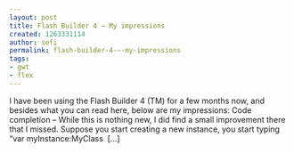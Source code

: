 ```yaml
---
layout: post
title: Flash Builder 4 – My impressions
created: 1263331114
author: sefi
permalink: flash-builder-4-–-my-impressions
tags:
- gwt
- flex
---
```

I have been using the Flash Builder 4 (TM) for a few months now, and besides what you can read here, below are my impressions: Code completion – While this is nothing new, I did find a small improvement there that I missed. Suppose you start creating a new instance, you start typing “var myInstance:MyClass  [...]<img alt="" border="0" src="http://stats.wordpress.com/b.gif?host=flexblackbelt.wordpress.com&blog=5633522&post=223&subd=flexblackbelt&ref=&feed=1" width="1" height="1" />
